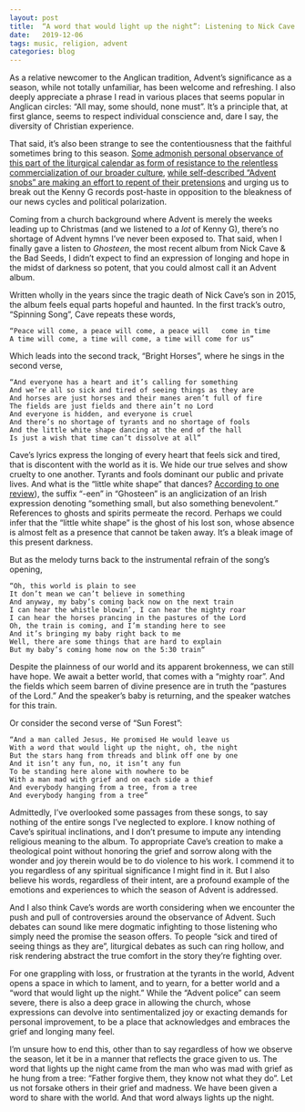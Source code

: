 ```yaml
---
layout: post
title:  “A word that would light up the night”: Listening to Nick Cave’s “Ghosteen” in Advent
date:   2019-12-06
tags: music, religion, advent
categories: blog
---
```


As a relative newcomer to the Anglican tradition, Advent’s significance as a season, while not totally unfamiliar, has been welcome and refreshing. I also deeply appreciate a phrase I read in various places that seems popular in Anglican circles: “All may, some should, none must”. It’s a principle that, at first glance, seems to respect individual conscience and, dare I say, the diversity of Christian experience.

That said, it’s also been strange to see the contentiousness that the faithful sometimes bring to this season. [Some admonish personal observance of this part of the liturgical calendar as form of resistance to the relentless commercialization of our broader culture](https://www.nytimes.com/2019/11/30/opinion/sunday/christmas-season-advent-celebration.html), [while self-described “Advent snobs” are making an effort to repent of their pretensions](https://www.nationalreview.com/2019/11/let-christmas-come-early/) and urging us to break out the Kenny G records post-haste in opposition to the bleakness of our news cycles and political polarization.

Coming from a church background where Advent is merely the weeks leading up to Christmas (and we listened to a _lot_ of Kenny G), there’s no shortage of Advent hymns I’ve never been exposed to. That said, when I finally gave a listen to _Ghosteen_, the most recent album from Nick Cave & the Bad Seeds, I didn’t expect to find an expression of longing and hope in the midst of darkness so potent, that you could almost call it an Advent album.

Written wholly in the years since the tragic death of Nick Cave’s son in 2015, the album feels equal parts hopeful and haunted. In the first track’s outro, “Spinning Song”, Cave repeats these words,

	“Peace will come, a peace will come, a peace will 	come in time
	A time will come, a time will come, a time will come for us”

Which leads into the second track, “Bright Horses”, where he sings in the second verse,

	“And everyone has a heart and it’s calling for something
	And we’re all so sick and tired of seeing things as they are
	And horses are just horses and their manes aren’t full of fire
	The fields are just fields and there ain’t no Lord
	And everyone is hidden, and everyone is cruel
	And there’s no shortage of tyrants and no shortage of fools
	And the little white shape dancing at the end of the hall
	Is just a wish that time can’t dissolve at all”

Cave’s lyrics express the longing of every heart that feels sick and tired, that is discontent with the world as it is. We hide our true selves and show cruelty to one another. Tyrants and fools dominant our public and private lives. And what is the “little white shape” that dances? [According to one review](https://thequietus.com/articles/27245-nick-cave-and-the-bad-seeds-ghosteen-meaning-review)), the suffix “-een” in “Ghosteen” is an anglicization of an Irish expression denoting “something small, but also something benevolent.” References to ghosts and spirits permeate the record. Perhaps we could infer that the “little white shape” is the ghost of his lost son, whose absence is almost felt as a presence that cannot be taken away. It’s a bleak image of this present darkness.

But as the melody turns back to the instrumental refrain of the song’s opening, 

	“Oh, this world is plain to see
	It don’t mean we can’t believe in something
	And anyway, my baby’s coming back now on the next train
	I can hear the whistle blowin’, I can hear the mighty roar
	I can hear the horses prancing in the pastures of the Lord
	Oh, the train is coming, and I’m standing here to see
	And it’s bringing my baby right back to me
	Well, there are some things that are hard to explain
	But my baby’s coming home now on the 5:30 train“

Despite the plainness of our world and its apparent brokenness, we can still have hope. We await a better world, that comes with a “mighty roar”. And the fields which seem barren of divine presence are in truth the “pastures of the Lord.” And the speaker’s baby is returning, and the speaker watches for this train.

Or consider the second verse of “Sun Forest”:

	“And a man called Jesus, He promised He would leave us
	With a word that would light up the night, oh, the night
	But the stars hang from threads and blink off one by one
	And it isn’t any fun, no, it isn’t any fun
	To be standing here alone with nowhere to be
	With a man mad with grief and on each side a thief
	And everybody hanging from a tree, from a tree
	And everybody hanging from a tree”

Admittedly, I’ve overlooked some passages from these songs, to say nothing of the entire songs I’ve neglected to explore. I know nothing of Cave’s spiritual inclinations, and I don’t presume to impute any intending religious meaning to the album. To appropriate Cave’s creation to make a theological point without honoring the grief and sorrow along with the wonder and joy therein would be to do violence to his work. I commend it to you regardless of any spiritual significance I might find in it. But I also believe his words, regardless of their intent, are a profound example of the emotions and experiences to which the season of Advent is addressed.

And I also think Cave’s words are worth considering when we encounter the push and pull of controversies around the observance of Advent. Such debates can sound like mere dogmatic infighting to those listening who simply need the promise the season offers. To people “sick and tired of seeing things as they are”, liturgical debates as such can ring hollow, and risk rendering abstract the true comfort in the story they’re fighting over.

For one grappling with loss, or frustration at the tyrants in the world, Advent opens a space in which to lament, and to yearn, for a better world and a “word that would light up the night.” While the “Advent police” can seem severe, there is also a deep grace in allowing the church, whose expressions can devolve into sentimentalized joy or exacting demands for personal improvement, to be a place that acknowledges and embraces the grief and longing many feel. 

I’m unsure how to end this, other than to say regardless of how we observe the season, let it be in a manner that reflects the grace given to us. The word that lights up the night came from the man who was mad with grief as he hung from a tree: “Father forgive them, they know not what they do”. Let us not forsake others in their grief and madness. We have been given a word to share with the world. And that word always lights up the night.




